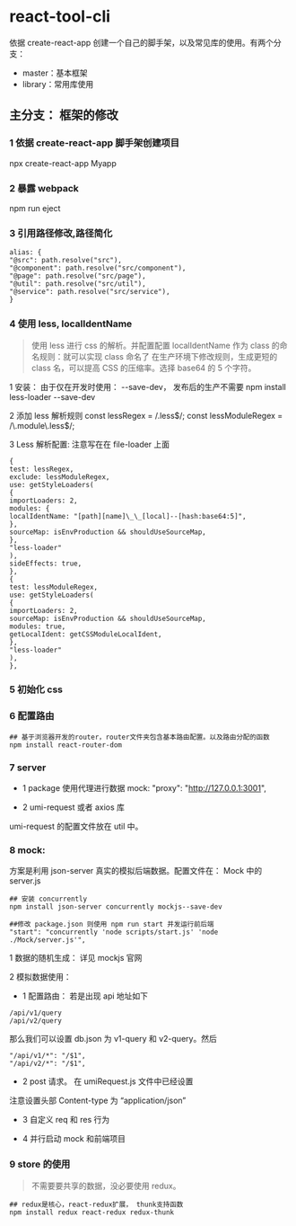 # react-tool-cli

依据 create-react-app 创建一个自己的脚手架，以及常见库的使用。有两个分支：

- master：基本框架
- library：常用库使用

## 主分支： 框架的修改

### 1 依据 create-react-app 脚手架创建项目

npx create-react-app Myapp

### 2 暴露 webpack

npm run eject

### 3 引用路径修改,路径简化

```
alias: {
"@src": path.resolve("src"),
"@component": path.resolve("src/component"),
"@page": path.resolve("src/page"),
"@util": path.resolve("src/util"),
"@service": path.resolve("src/service"),
}
```

### 4 使用 less, localIdentName

> 使用 less 进行 css 的解析。并配置配置 localIdentName 作为 class 的命名规则：就可以实现 class 命名了 在生产环境下修改规则，生成更短的 class 名，可以提高 CSS 的压缩率。选择 base64 的 5 个字符。

1 安装： 由于仅在开发时使用： --save-dev， 发布后的生产不需要
npm install less-loader --save-dev

2 添加 less 解析规则
const lessRegex = /\.less$/;
const lessModuleRegex = /\.module\.less$/;

3 Less 解析配置: 注意写在在 file-loader 上面

```
{
test: lessRegex,
exclude: lessModuleRegex,
use: getStyleLoaders(
{
importLoaders: 2,
modules: {
localIdentName: "[path][name]\_\_[local]--[hash:base64:5]",
},
sourceMap: isEnvProduction && shouldUseSourceMap,
},
"less-loader"
),
sideEffects: true,
},
{
test: lessModuleRegex,
use: getStyleLoaders(
{
importLoaders: 2,
sourceMap: isEnvProduction && shouldUseSourceMap,
modules: true,
getLocalIdent: getCSSModuleLocalIdent,
},
"less-loader"
),
},
```

### 5 初始化 css

### 6 配置路由

```
## 基于浏览器开发的router，router文件夹包含基本路由配置。以及路由分配的函数
npm install react-router-dom
```

### 7 server

- 1 package 使用代理进行数据 mock: "proxy": "http://127.0.0.1:3001",

- 2 umi-request 或者 axios 库

umi-request 的配置文件放在 util 中。

### 8 mock:

方案是利用 json-server 真实的模拟后端数据。配置文件在： Mock 中的 server.js

```
## 安装 concurrently
npm install json-server concurrently mockjs--save-dev

##修改 package.json 则使用 npm run start 并发运行前后端
"start": "concurrently 'node scripts/start.js' 'node ./Mock/server.js'",
```

1 数据的随机生成： 详见 mockjs 官网

2 模拟数据使用：

- 1 配置路由： 若是出现 api 地址如下

```
/api/v1/query
/api/v2/query
```

那么我们可以设置 db.json 为 v1-query 和 v2-query。然后

```
"/api/v1/*": "/$1",
"/api/v2/*": "/$1",
```

- 2 post 请求。 在 umiRequest.js 文件中已经设置

注意设置头部 Content-type 为 “application/json”

- 3 自定义 req 和 res 行为

- 4 并行启动 mock 和前端项目

### 9 store 的使用

> 不需要要共享的数据，没必要使用 redux。

```
## redux是核心，react-redux扩展， thunk支持函数
npm install redux react-redux redux-thunk
```
